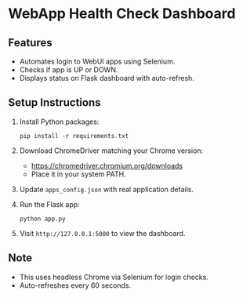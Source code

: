 
# WebApp Health Check Dashboard

## Features
- Automates login to WebUI apps using Selenium.
- Checks if app is UP or DOWN.
- Displays status on Flask dashboard with auto-refresh.

## Setup Instructions
1. Install Python packages:
   ```
   pip install -r requirements.txt
   ```

2. Download ChromeDriver matching your Chrome version:
   - https://chromedriver.chromium.org/downloads
   - Place it in your system PATH.

3. Update `apps_config.json` with real application details.

4. Run the Flask app:
   ```
   python app.py
   ```

5. Visit `http://127.0.0.1:5000` to view the dashboard.

## Note
- This uses headless Chrome via Selenium for login checks.
- Auto-refreshes every 60 seconds.
